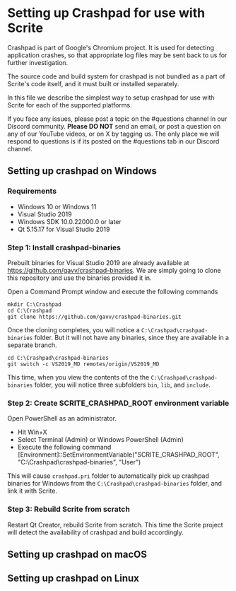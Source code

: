 # Setting up Crashpad for use with Scrite

Crashpad is part of Google's Chromium project. It is used for detecting application
crashes, so that appropriate log files may be sent back to us for further investigation.

The source code and build system for crashpad is not bundled as a part of Scrite's 
code itself, and it must built or installed separately. 

In this file we describe the simplest way to setup crashpad for use with Scrite for 
each of the supported platforms.

If you face any issues, please post a topic on the #questions channel in our Discord 
community. **Please DO NOT** send an email, or post a question on any of our YouTube videos,
or on X by tagging us. The only place we will respond to questions is if its posted on
the #questions tab in our Discord channel.

## Setting up crashpad on Windows

### Requirements

- Windows 10 or Windows 11
- Visual Studio 2019
- Windows SDK 10.0.22000.0 or later
- Qt 5.15.17 for Visual Studio 2019

### Step 1: Install crashpad-binaries

Prebuilt binaries for Visual Studio 2019 are already available at https://github.com/gavv/crashpad-binaries.
We are simply going to clone this repository and use the binaries provided it in.

Open a Command Prompt window and execute the following commands

    mkdir C:\Crashpad
    cd C:\Crashpad
    git clone https://github.com/gavv/crashpad-binaries.git
    
Once the cloning completes, you will notice a `C:\Crashpad\crashpad-binaries` folder. But it will not have
any binaries, since they are available in a separate branch.

    cd C:\Crashpad\crashpad-binaries
    git switch -c VS2019_MD remotes/origin/VS2019_MD
    
This time, when you view the contents of the the `C:\Crashpad\crashpad-binaries` folder, you will notice 
three subfolders `bin`, `lib`, and `include`.

### Step 2: Create SCRITE_CRASHPAD_ROOT environment variable

Open PowerShell as an administrator.

- Hit Win+X
- Select Terminal (Admin) or Windows PowerShell (Admin)
- Execute the following command
    [Environment]::SetEnvironmentVariable("SCRITE_CRASHPAD_ROOT", "C:\Crashpad\crashpad-binaries", "User")
    
This will cause `crashpad.pri` folder to automatically pick up crashpad binaries for Windows from the 
`C:\Crashpad\crashpad-binaries` folder, and link it with Scrite.

### Step 3: Rebuild Scrite from scratch

Restart Qt Creator, rebuild Scrite from scratch. This time the Scrite project will detect
the availability of crashpad and build accordingly.

## Setting up crashpad on macOS

## Setting up crashpad on Linux


